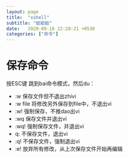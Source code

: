 ```yaml
---
layout: page
title:  "xshell"
subtitle: "蛤蛤蛤"
date:   2020-09-16 22:28:21 +0530
categories: ["命令"]
---
```


# 保存命令

按ESC键 跳到bai命令模式，然后du：
- :w 保存文件但不退出zhivi
- :w file 将修改另外保存到file中，不退出vi
- :w! 强制保存，不推dao出vi
- :wq 保存文件并退出vi
- :wq! 强制保存文件，并退出vi
- q: 不保存文件，退出vi
- :q! 不保存文件，强制退出vi
- :e! 放弃所有修改，从上次保存文件开始再编辑